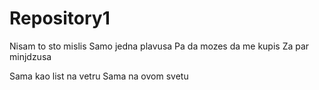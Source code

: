 # Repository1


Nisam to sto mislis
Samo jedna plavusa
Pa da mozes da me kupis
Za par minjdzusa

Sama kao list na vetru
Sama na ovom svetu
